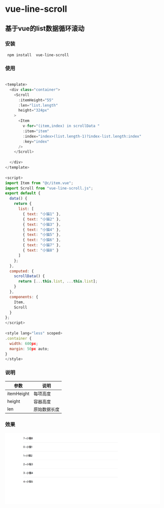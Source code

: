 # vue-line-scroll
## 基于vue的list数据循环滚动
###  安装
``` npm install  vue-line-scroll```
### 使用
```javascript

<template>
  <div class="container">
    <Scroll
      :itemHeight="55"
      :len="list.length"
      height="324px"
    >
      <Item
        v-for="(item,index) in scrollData "
        :item="item"
        :index="index>(list.length-1)?index-list.length:index"
        :key="index"
      />
    </Scroll>

  </div>
</template>

<script>
import Item from "@c/item.vue";
import Scroll from "vue-line-scroll.js";
export default {
  data() {
    return {
      list: [
        { text: "小猫1" },
        { text: "小猫2" },
        { text: "小猫3" },
        { text: "小猫4" },
        { text: "小猫5" },
        { text: "小猫6" },
        { text: "小猫7" },
        { text: "小猫8" }
      ]
    };
  },
  computed: {
    scrollData() {
      return [...this.list, ...this.list];
    }
  },
  components: {
    Item,
    Scroll
  }
};
</script>

<style lang="less" scoped>
.container {
  width: 600px;
  margin: 50px auto;
}
</style>
```
### 说明
 
|  参数        | 说明  |
|  ----       | ----  |
| itemHeight  | 每项高度 |
| height       | 容器高度 |
| len          | 原始数据长度 |

###  效果
![RUNOOB 图标](/assets/images/test.png)
